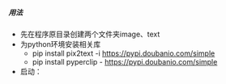 ##### 用法
- 先在程序原目录创建两个文件夹image、text
- 为python环境安装相关库
    - pip install pix2text -i https://pypi.doubanio.com/simple
    - pip install pyperclip - https://pypi.doubanio.com/simple
- 启动：